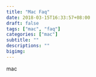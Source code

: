 ```yaml
---
title: "Mac Faq"
date: 2018-03-15T16:33:57+08:00
draft: false
tags: ["mac", "faq"]
categories: ["mac"]
subtitle: ""
descriptions: ""
bigimg:
---
```


mac
